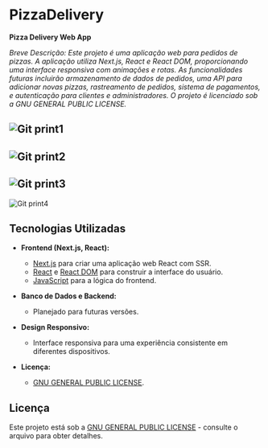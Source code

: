 # PizzaDelivery

**Pizza Delivery Web App**

*Breve Descrição: Este projeto é uma aplicação web para pedidos de pizzas. A aplicação utiliza Next.js, React e React DOM, proporcionando uma interface responsiva com animações e rotas. As funcionalidades futuras incluirão armazenamento de dados de pedidos, uma API para adicionar novas pizzas, rastreamento de pedidos, sistema de pagamentos, e autenticação para clientes e administradores. O projeto é licenciado sob a GNU GENERAL PUBLIC LICENSE.*


![Git print1](https://github.com/AndreRamos-js/PizzaDelivery/assets/83097746/c342de73-b67e-4f63-8583-f5381813072b)
-
![Git print2](https://github.com/AndreRamos-js/PizzaDelivery/assets/83097746/cf5e2326-6361-4640-9c98-2e444693dbf2)
-
![Git print3](https://github.com/AndreRamos-js/PizzaDelivery/assets/83097746/c18620c3-8a04-4600-bd52-a9751b041704)
-
![Git print4](https://github.com/AndreRamos-js/PizzaDelivery/assets/83097746/83d887cb-471a-4657-8a6f-efc8ccd58f4a)


## Tecnologias Utilizadas

- **Frontend (Next.js, React):**
  - [Next.js](https://nextjs.org/) para criar uma aplicação web React com SSR.
  - [React](https://reactjs.org/) e [React DOM](https://reactjs.org/docs/react-dom.html) para construir a interface do usuário.
  - [JavaScript](https://www.javascript.com/) para a lógica do frontend.

- **Banco de Dados e Backend:**
  - Planejado para futuras versões.

- **Design Responsivo:**
  - Interface responsiva para uma experiência consistente em diferentes dispositivos.

- **Licença:**
  - [GNU GENERAL PUBLIC LICENSE](LICENSE).

## Licença

Este projeto está sob a [GNU GENERAL PUBLIC LICENSE](LICENSE) - consulte o arquivo para obter detalhes.
